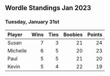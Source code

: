 ## Wordle Standings Jan 2023
### Tuesday, January 31st
| Player   |   Wins |   Ties |   Boobies |   Points |
|:---------|-------:|-------:|----------:|---------:|
| Susan    |      7 |      3 |        21 |       24 |
| Michelle |      6 |      5 |        20 |       23 |
| Paul     |      5 |      5 |        21 |       20 |
| Kevin    |      5 |      4 |        22 |       19 |